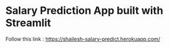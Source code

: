 # Salary Prediction App built with Streamlit
Follow this link :
https://shailesh-salary-predict.herokuapp.com/

